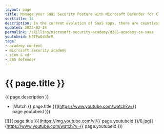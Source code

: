 ```yaml
---
layout: page
title: Manage your SaaS Security Posture with Microsoft Defender for Cloud Apps
sorttitle: 14
description: In the current evolution of SaaS apps, there are countless different SaaS configurations and posture options. Misconfigurations are a risk for your organization that can lead to a breach or sensitive data leakage. Learn how to easily manage your SaaS Security Posture with Microsoft and prevent potential risk.
updated: 2023-02-19
permalink: /skilling/microsoft-security-academy/d365-academy-ca-saas
youtubeid: H3TPwQsNBrM
tags: 
- academy content
- microsoft security academy
- siem & xdr
- 365 defender
---
```


# {{ page.title }}

{{ page.description }}

* [Watch {{ page.title }}](https://www.youtube.com/watch?v={{ page.youtubeid }})

[![{{ page.title }}](https://img.youtube.com/vi/{{ page.youtubeid }}/0.jpg)](https://www.youtube.com/watch?v={{ page.youtubeid }})